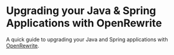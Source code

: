 # Upgrading your Java & Spring Applications with OpenRewrite

A quick guide to upgrading your Java and Spring applications with [OpenRewrite](https://docs.openrewrite.org/).

